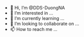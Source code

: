 - 👋 Hi, I’m @DDS-DuongNA
- 👀 I’m interested in ...
- 🌱 I’m currently learning ...
- 💞️ I’m looking to collaborate on ...
- 📫 How to reach me ...

<!---
DDS-DuongNA/DDS-DuongNA is a ✨ special ✨ repository because its `README.md` (this file) appears on your GitHub profile.
You can click the Preview link to take a look at your changes.
--->
